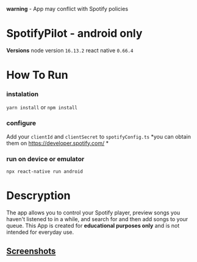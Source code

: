 
**warning** - App may conflict with Spotify policies

# SpotifyPilot - android only
**Versions**
node version `16.13.2` 
react native `0.66.4`

# How To Run

### instalation

`yarn install` or `npm install`

### configure
Add your `clientId` and `clientSecret` to `spotifyConfig.ts`
*you can obtain them on https://developer.spotify.com/ *

### run on device or emulator

`npx react-native run android`

# Descryption 

The app allows you to control your Spotify player, preview songs you haven't listened to in a while, and search for and then add songs to your queue. This App is created for **educational purposes only** and is not intended for everyday use.

## [Screenshots](screenshots)
